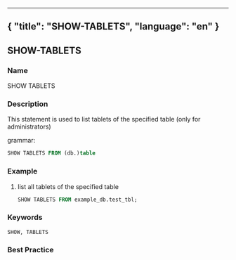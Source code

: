 
---
{
    "title": "SHOW-TABLETS",
    "language": "en"
}
---

<!--
Licensed to the Apache Software Foundation (ASF) under one
or more contributor license agreements.  See the NOTICE file
distributed with this work for additional information
regarding copyright ownership.  The ASF licenses this file
to you under the Apache License, Version 2.0 (the
"License"); you may not use this file except in compliance
with the License.  You may obtain a copy of the License at

  http://www.apache.org/licenses/LICENSE-2.0

Unless required by applicable law or agreed to in writing,
software distributed under the License is distributed on an
"AS IS" BASIS, WITHOUT WARRANTIES OR CONDITIONS OF ANY
KIND, either express or implied.  See the License for the
specific language governing permissions and limitations
under the License.
-->

## SHOW-TABLETS

### Name

SHOW TABLETS

### Description

This statement is used to list tablets of the specified table (only for administrators)

grammar:

```sql
SHOW TABLETS FROM (db.)table
````

### Example

1. list all tablets of the specified table

    ```sql
    SHOW TABLETS FROM example_db.test_tbl;
    ````

### Keywords

    SHOW, TABLETS

### Best Practice

